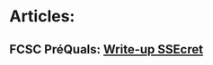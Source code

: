 # Articles:

## FCSC PréQuals: [Write-up SSEcret](https://s01den.github.io/WriteUp_SSEcret_S01den.md)

